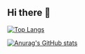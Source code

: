 ## Hi there 👋

<!--
**hal40n/hal40n** is a ✨ _special_ ✨ repository because its `README.md` (this file) appears on your GitHub profile.

Here are some ideas to get you started:

- 🔭 I’m currently working on ...
- 🌱 I’m currently learning ...
- 👯 I’m looking to collaborate on ...
- 🤔 I’m looking for help with ...
- 💬 Ask me about ...
- 📫 How to reach me: ...
- 😄 Pronouns: ...
- ⚡ Fun fact: ...
-->

[![Top Langs](https://github-readme-stats.vercel.app/api/top-langs/?username=hal40n)](https://github.com/anuraghazra/github-readme-stats)

[![Anurag's GitHub stats](https://github-readme-stats.vercel.app/api?username=hal40n)](https://github.com/anuraghazra/github-readme-stats)
